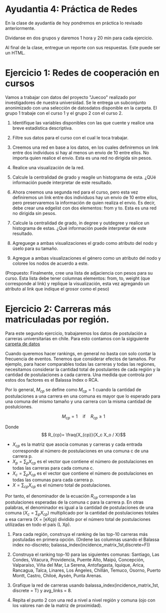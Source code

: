 # Ayudantia 4: Práctica de Redes


En la clase de ayudantía de hoy pondremos en práctica lo revisado anteriormente. 

Dividanse en dos grupos y daremos 1 hora y 20 min para cada ejercicio.

Al final de la clase, entregue un reporte con sus respuestas. Este puede ser un HTML.

# Ejercicio 1: Redes de cooperación en cursos

Vamos a trabajar con datos del proyecto "Juecoo" realizado por investigadores de nuestra universidad. Se le entrega un subconjunto anonimizado con una selección de datosdatos disponible en la carpeta. El grupo 1 trabaje con el curso 1 y el grupo 2 con el curso 2.

1. Identifique las variables disponibles con las que cuente y realice una breve estadística descriptiva.

2. Filtre sus datos para el curso con el cual le toca trabajar.

3. Creemos una red en base a los datos, en los cuales definiremos un link entre dos individuos si hay al menos un envio de 10 entre ellos. No importa quien realice el envio.  Esta es una red no dirigida sin pesos. 

4. Realice una visualización de la red.

5. Calcule la centralidad de grado y reagile un histograma de esta. ¿QUé información puede interpretar de este resultado.

6. Ahora creemos una segunda red para el curso, pero esta vez definiremos un link entre dos individuos hay un envio de 10 entre ellos, pero preservaremos la información de quien realiza el envio. Es decir, debe crear una edgelist con dos elementos: from y to. Esta es una red no dirigida sin pesos. 

7. Calcule la centralidad de grado, in degree y outdegree y realice un histograma de estas. ¿Qué información puede interpretar de este resultado.

8. Agreguege a ambas visualizaciones el grado como atributo del nodo y úselo para su tamaño.

9. Agregue a ambas visualizaciones el género como un atributo del nodo y coloree los nodos de acuerdo a este. 

(Propuesto: Finalmente, cree una lista de adjaciencia con pesos para su curso. Esta lista debe tener columnas elementos: from, to, weight (que corresponde al link) y replique la visualización, esta vez agregando un atributo al link que indique el grosor como el peso)

# Ejercicio 2: Carreras más matriculadas por región.

Para este segundo ejercicio, trabajaremos los datos de postulación a carreras universitarias en chile. Para esto contamos con la sigiguiente [carpeta de datos](https://www.dropbox.com/sh/uw9u1wlwi189lbw/AAD9rRWQsBLskP3hexaOk08Ba?dl=0)

Cuando queremos hacer rankings, en general no basta con solo contar la frecuencia de eventos. Tenemos que considerar efectos de tamaños. Por ejemplo, para hacer comparables todas las carreras y todas las regiones, necesitamos considerar la cantidad total de postulantes de cada región y la cantidad de postulaciones a cada carrera. Una medida que controla por estos dos factores es el Balassa Index o RCA.

Por lo general, $M_{cp}$ se define como $M_{cp} = 1$ cuando la cantidad de postulaciones a una carrera en una comuna es mayor que lo esperado para una comuna del mismo tamaño y una carrera con la misma cantidad de postulciones.

$$ M_{cp} = 1 \quad \text{if} \quad R_{cp} \geq 1$$

Donde
$$ R_{cp}= \fraq{X_{cp}}{X_c X_o / X}$$

- $X_{cp}$ es la matriz que asocia comunas y carreras y cada entrada corresponde al número de postulaciones en una comuna c de una carrera p. 
- $X_{p} = \sum_p X_{cp}$ es el vector que contiene el número de postulaciones en todas las carreras para cada comuna c.
- $X_{c} = \sum_{p} X_{cp}$ es el vector que contiene el número de postulaciones en todas las comunas para cada carrera p. 
- $X = \sum_{cp} X_{cp}$ es el número total de postulaciones. 

Por tanto, el denominador de la ecuación $R_{cp}$ corresponde a las postulaciones esperadas de la comuna c para la carrera p. En otras palabras, el denominador es igual a la cantidad de postulaciones de una comuna ($X_c = \sum_p X_{cp}$) multiplicado por la cantidad de postulaciones totales a esa carrera (X = [eXçp) dividido por el número total de postulaciones utilizadas en todo el país (L Xp).


1) Para cada región, construya el ranking de las top-10 carreras más postuladas en primera opción. (Ordene las columnas usando el Balassa index no-discreto; balassa_index(incidence_matrix_1st,discrete=F))

2) Construya el ranking top-10 para las siguientes comunas: Santiago, Las Condes, Vitacura, Providencia, Puente Alto, Maipú, Concepción, Valparaíso, Viña del Mar, La Serena, Antofagasta, Iquique, Arica, Rancagua, Talca, Linares, Los Ángeles, Chillán, Temuco, Osorno, Puerto Montt, Castro, Chiloé, Aysén, Punta Arenas.

3) Grafique la red de carreras usando balassa_index(incidence_matrix_1st, discrete = T) y avg_links = 8.

4) Repita el punto 2 con una red a nivel a nivel región y comuna (ojo con los valores nan de la matriz de proximidad).




